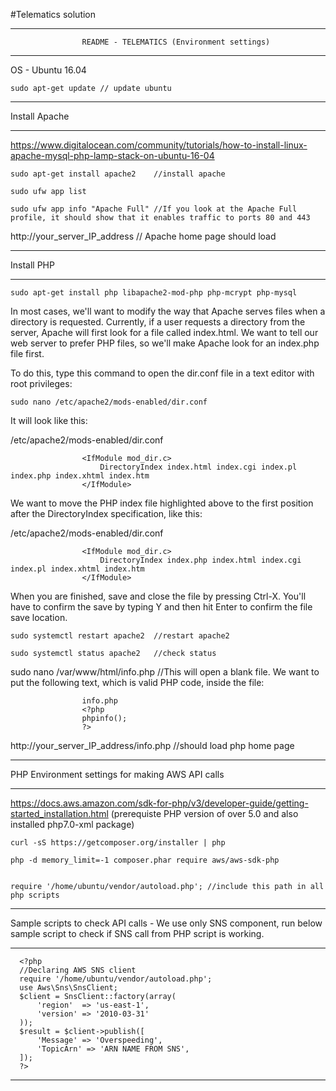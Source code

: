 #Telematics solution

*************************************************************************************************************************************************************************
					README - TELEMATICS (Environment settings)

*************************************************************************************************************************************************************************

OS - Ubuntu 16.04


    sudo apt-get update	// update ubuntu


*************************************************************************************************************************************************************************
Install Apache

*************************************************************************************************************************************************************************

https://www.digitalocean.com/community/tutorials/how-to-install-linux-apache-mysql-php-lamp-stack-on-ubuntu-16-04



    sudo apt-get install apache2	//install apache

    sudo ufw app list

	sudo ufw app info "Apache Full"	//If you look at the Apache Full profile, it should show that it enables traffic to ports 80 and 443


http://your_server_IP_address	// Apache home page should load


*************************************************************************************************************************************************************************
Install PHP

*************************************************************************************************************************************************************************

    sudo apt-get install php libapache2-mod-php php-mcrypt php-mysql

In most cases, we'll want to modify the way that Apache serves files when a directory is requested. Currently, if a user requests a directory from the server, 
Apache will first look for a file called index.html. We want to tell our web server to prefer PHP files, so we'll make Apache look for an index.php file first.

To do this, type this command to open the dir.conf file in a text editor with root privileges:

    sudo nano /etc/apache2/mods-enabled/dir.conf

It will look like this:

/etc/apache2/mods-enabled/dir.conf

					<IfModule mod_dir.c>
					    DirectoryIndex index.html index.cgi index.pl index.php index.xhtml index.htm
					</IfModule>

We want to move the PHP index file highlighted above to the first position after the DirectoryIndex specification, like this:

/etc/apache2/mods-enabled/dir.conf

					<IfModule mod_dir.c>
					    DirectoryIndex index.php index.html index.cgi index.pl index.xhtml index.htm
					</IfModule>

When you are finished, save and close the file by pressing Ctrl-X. You'll have to confirm the save by typing Y and then hit Enter to confirm the file save location.


    sudo systemctl restart apache2	//restart apache2

    sudo systemctl status apache2	//check status


sudo nano /var/www/html/info.php	//This will open a blank file. We want to put the following text, which is valid PHP code, inside the file:

					info.php
					<?php
					phpinfo();
					?>

http://your_server_IP_address/info.php 	//should load php home page

*************************************************************************************************************************************************************************
PHP Environment settings for making AWS API calls

*************************************************************************************************************************************************************************
https://docs.aws.amazon.com/sdk-for-php/v3/developer-guide/getting-started_installation.html (prerequiste PHP version of over 5.0 and also installed php7.0-xml package)

    curl -sS https://getcomposer.org/installer | php

    php -d memory_limit=-1 composer.phar require aws/aws-sdk-php


    require '/home/ubuntu/vendor/autoload.php';	//include this path in all php scripts

*************************************************************************************************************************************************************************
Sample scripts to check API calls - We use only SNS component, run below sample script to check if SNS call from PHP script is working.

*************************************************************************************************************************************************************************

      <?php
      //Declaring AWS SNS client
      require '/home/ubuntu/vendor/autoload.php';
      use Aws\Sns\SnsClient;
      $client = SnsClient::factory(array(
          'region'  => 'us-east-1',
          'version' => '2010-03-31'
      ));
      $result = $client->publish([
          'Message' => 'Overspeeding',
          'TopicArn' => 'ARN NAME FROM SNS',
      ]);
      ?>

*************************************************************************************************************************************************************************

